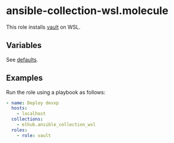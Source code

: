# ansible-collection-wsl.molecule

This role installs [vault](https://www.vaultproject.io/) on WSL.

## Variables

See [defaults](defaults/main.yml).

## Examples

Run the role using a playbook as follows:

```yaml
- name: Deploy devxp
  hosts:
    - localhost
  collections:
    - elhub.ansible_collection_wsl
  roles:
    - role: vault
```
